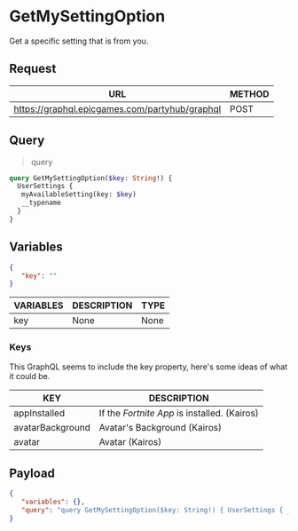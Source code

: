 # GetMySettingOption

Get a specific setting that is from you.

## Request
| URL | METHOD |
| - | - |
| https://graphql.epicgames.com/partyhub/graphql | POST |

## Query
> query
```graphql
query GetMySettingOption($key: String!) {
  UserSettings {
   myAvailableSetting(key: $key)
   __typename
  }
}
```

## Variables
```json
{
   "key": ""
}
```
| VARIABLES | DESCRIPTION | TYPE |
| - | - | - |
| key | None | None |

### Keys
This GraphQL seems to include the key property, here's some ideas of what it could be.

| KEY | DESCRIPTION |
| - | - |
| appInstalled | If the *Fortnite App* is installed. (Kairos) |
| avatarBackground | Avatar's Background (Kairos) |
| avatar | Avatar (Kairos) |

## Payload
```json
{
   "variables": {},
   "query": "query GetMySettingOption($key: String!) { UserSettings { __typename myAvailableSetting(key: $key) } }"
}
```